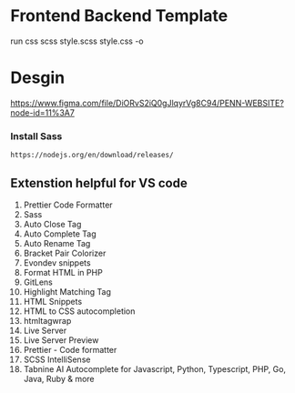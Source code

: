 # Frontend Backend Template
run css
scss style.scss style.css -o

# Desgin
https://www.figma.com/file/DiORvS2iQ0gJlqyrVg8C94/PENN-WEBSITE?node-id=11%3A7

### Install Sass

`https://nodejs.org/en/download/releases/`

## Extenstion helpful for VS code  ###

1. Prettier Code Formatter
2. Sass
3. Auto Close Tag
4. Auto Complete Tag
5. Auto Rename Tag
6. Bracket Pair Colorizer
7. Evondev snippets
8. Format HTML in PHP
9. GitLens
10. Highlight Matching Tag
11. HTML Snippets
12. HTML to CSS autocompletion
13. htmltagwrap 
14. Live Server
15. Live Server Preview
16. Prettier - Code formatter
17. SCSS IntelliSense
18. Tabnine AI Autocomplete for Javascript, Python, Typescript, PHP, Go, Java, Ruby & more
